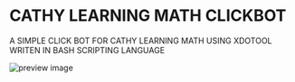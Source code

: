 # CATHY LEARNING MATH CLICKBOT

A SIMPLE CLICK BOT FOR CATHY LEARNING MATH USING XDOTOOL WRITEN IN BASH SCRIPTING LANGUAGE

![preview image](https://github.com/mkdirlove/CATHY-LEARNING-MATH-CLICKBOT/blob/master/Screenshot%20at%202020-06-08%2019-52-27.png)
